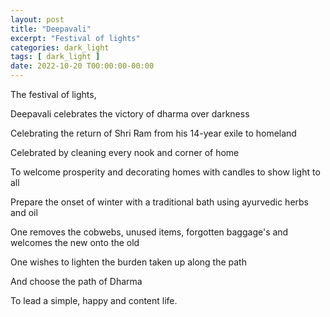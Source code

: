```yaml
---
layout: post
title: "Deepavali"
excerpt: "Festival of lights"
categories: dark_light
tags: [ dark_light ]
date: 2022-10-20 T00:00:00-00:00
---
```


The festival of lights,

Deepavali celebrates the victory of dharma over darkness

Celebrating the return of Shri Ram from his 14-year exile to homeland

Celebrated by cleaning every nook and corner of home

To welcome prosperity and decorating homes with candles to show light to all

Prepare the onset of winter with a traditional bath using ayurvedic herbs and oil 

One removes the cobwebs, unused items, forgotten baggage's and welcomes the new onto the old

One wishes to lighten the burden taken up along the path

And choose the path of Dharma 

To lead a simple, happy and content life.
